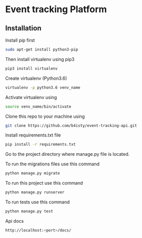 # Event tracking Platform

## Installation

Install pip first
```bash
sudo apt-get install python3-pip
```
Then install virtualenv using pip3
```bash
pip3 install virtualenv 
```
Create virtualenv (Python3.6)
```bash
virtualenv -p python3.6 venv_name
```
Activate virtualenv using
```bash
source venv_name/bin/activate
```
Clone this repo to your machine using
```bash
git clone https://github.com/b4isty/event-tracking-api.git
```
Install requirements.txt file
```bash
pip install -r requirements.txt
```
Go to the project directory 
where manage.py file is located.

To run the migrations files  use this command
```bash
python manage.py migrate
```

To run this project use this command
```bash
python manage.py runserver
```

To run tests use this command
```bash
python manage.py test
```

Api docs
```bash
http://localhost:<port>/docs/
```